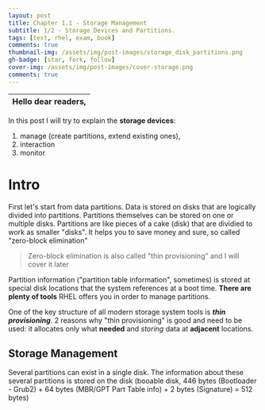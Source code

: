 ```yaml
---
layout: post
title: Chapter 1.1 - Storage Management
subtitle: 1/2 - Storage Devices and Partitions.
tags: [test, rhel, exam, book]
comments: true
thumbnail-img: /assets/img/post-images/storage_disk_partitions.png
gh-badge: [star, fork, follow]
cover-img: /assets/img/post-images/cover-storage.png
comments: true
---
```

| Hello dear readers, |
| ------------------- |

In this post I will try to explain the **storage devices**:
1. manage (create partitions, extend existing ones),
2. interaction
3. monitor

# Intro
First let's start from data partitions. Data is stored on disks that are logically divided into partitions. Partitions themselves can be stored on one or multiple disks. Partitions are like pieces of a cake (disk) that are dividied to work as smaller "disks". It helps you to save money and sure, so called "zero-block elimination"
> Zero-block elimination is also called "thin provisioning" and I will cover it later

Partition information ("partition table information", sometimes) is stored at special disk locations that the system references at a boot time. **There are plenty of tools** RHEL offers you in order to manage partitions.

One of the key structure of all modern storage system tools is ***thin provisioning***. 2 reasons why "thin provisioning" is good and need to be used: it allocates only what **needed** and *storing* data at **adjacent** locations.
## Storage Management
Several partitions can exist in a single disk. The information about these several partitions is stored on the disk (booable disk, 446 bytes (Bootloader - Grub2) + 64 bytes (MBR/GPT Part Table info) + 2 bytes (Signature) = 512 bytes)
